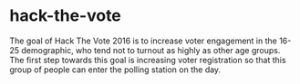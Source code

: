 # hack-the-vote
The goal of Hack The Vote 2016 is to increase voter engagement in the 16-25 demographic, who tend not to turnout as highly as other age groups. The first step towards this goal is increasing voter registration so that this group of people can enter the polling station on the day. 
